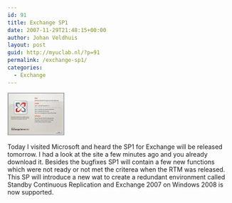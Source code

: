 ```yaml
---
id: 91
title: Exchange SP1
date: 2007-11-29T21:48:15+00:00
author: Johan Veldhuis
layout: post
guid: http://myuclab.nl/?p=91
permalink: /exchange-sp1/
categories:
  - Exchange
---
```

[![Microsoft Exchange 2007](/wp-content/uploads/2008/03/exchange1.thumbnail.jpg)](/wp-content/uploads/2008/03/exchange1.jpg "Microsoft Exchange 2007")

Today I visited Microsoft and heard the SP1 for Exchange will be released tomorrow. I had a look at the site a few minutes ago and you already download it. Besides the bugfixes SP1 will contain a few new functions which were not ready or not met the criterea when the RTM was released. This SP will introduce a new wat to create a redundant environment called Standby Continuous Replication and Exchange 2007 on Windows 2008 is now supported.